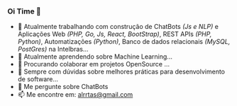 ### Oi Time 👋

<!--
**alrtas/alrtas** is a ✨ _special_ ✨ repository because its `README.md` (this file) appears on your GitHub profile.
-->


- 🔭 Atualmente trabalhando com construção de ChatBots <i>(Js e NLP)</i> e Aplicações Web <i>(PHP, Go, Js, React, BootStrap)</i>, REST APIs <i>(PHP, Python)</i>, Automatizações <i>(Python)</i>, Banco de dados relacionais <i>(MySQL, PostGres)</i> na Intelbras...
- 🌱 Atualmente aprendendo sobre Machine Learning...
- 👯 Procurando colaborar em projetos OpenSource ...
- 🤔 Sempre com dúvidas sobre melhores práticas para desenvolvimento de software...
- 💬 Me pergunte sobre ChatBots
- 📫 Me encontre em: alrrtas@gmail.com

